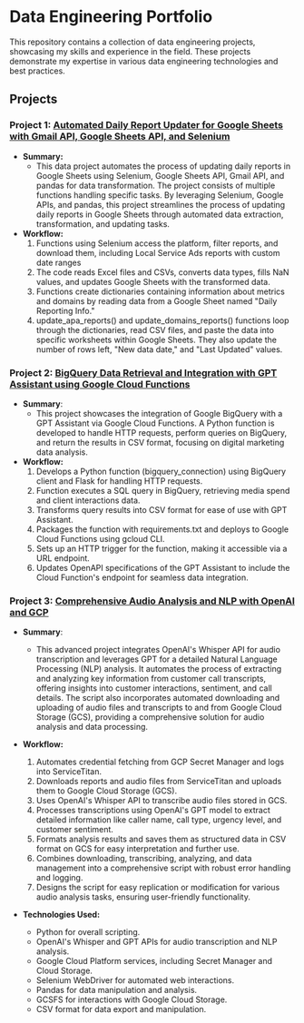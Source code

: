 # Data Engineering Portfolio

This repository contains a collection of data engineering projects, showcasing my skills and experience in the field. These projects demonstrate my expertise in various data engineering technologies and best practices.

## Projects

### Project 1: [Automated Daily Report Updater for Google Sheets with Gmail API, Google Sheets API, and Selenium](https://github.com/jedsk/data-engineering-projects/blob/main/project_1.ipynb)

- **Summary:**
  - This data project automates the process of updating daily reports in Google Sheets using Selenium, Google Sheets API, Gmail API, and pandas for data transformation. The project consists of multiple functions handling specific tasks. By leveraging Selenium, Google APIs, and pandas, this project streamlines the process of updating daily reports in Google Sheets through automated data extraction, transformation, and updating tasks.
- **Workflow:**
  1. Functions using Selenium access the platform, filter reports, and download them, including Local Service Ads reports with custom date ranges
  2. The code reads Excel files and CSVs, converts data types, fills NaN values, and updates Google Sheets with the transformed data.
  3. Functions create dictionaries containing information about metrics and domains by reading data from a Google Sheet named "Daily Reporting Info."
  4. update_apa_reports() and update_domains_reports() functions loop through the dictionaries, read CSV files, and paste the data into specific worksheets within Google Sheets. They also update the number of rows left, "New data date," and "Last Updated" values.
  



### Project 2: [BigQuery Data Retrieval and Integration with GPT Assistant using Google Cloud Functions](https://github.com/jedsk/data-engineering-projects/blob/main/project2/instructions.md)

- **Summary**:
  - This project showcases the integration of Google BigQuery with a GPT Assistant via Google Cloud Functions. A Python function is developed to handle HTTP requests, perform queries on BigQuery, and return the results in CSV format, focusing on digital marketing data analysis.
- **Workflow:**
  1. Develops a Python function (bigquery_connection) using BigQuery client and Flask for handling HTTP requests.
  2. Function executes a SQL query in BigQuery, retrieving media spend and client interactions data.
  3. Transforms query results into CSV format for ease of use with GPT Assistant.
  4. Packages the function with requirements.txt and deploys to Google Cloud Functions using gcloud CLI.
  5. Sets up an HTTP trigger for the function, making it accessible via a URL endpoint.
  6. Updates OpenAPI specifications of the GPT Assistant to include the Cloud Function's endpoint for seamless data integration.
  
### Project 3: [Comprehensive Audio Analysis and NLP with OpenAI and GCP](https://github.com/jedsk/data-engineering-projects/blob/main/project3/instructions.md)

- **Summary**:
  - This advanced project integrates OpenAI's Whisper API for audio transcription and leverages GPT for a detailed Natural Language Processing (NLP) analysis. It automates the process of extracting and analyzing key information from customer call transcripts, offering insights into customer interactions, sentiment, and call details. The script also incorporates automated downloading and uploading of audio files and transcripts to and from Google Cloud Storage (GCS), providing a comprehensive solution for audio analysis and data processing.
- **Workflow:**
  1. Automates credential fetching from GCP Secret Manager and logs into ServiceTitan.
  2. Downloads reports and audio files from ServiceTitan and uploads them to Google Cloud Storage (GCS).
  3. Uses OpenAI's Whisper API to transcribe audio files stored in GCS.
  4. Processes transcriptions using OpenAI's GPT model to extract detailed information like caller name, call type, urgency level, and customer sentiment.
  5. Formats analysis results and saves them as structured data in CSV format on GCS for easy interpretation and further use.
  6. Combines downloading, transcribing, analyzing, and data management into a comprehensive script with robust error handling and logging.
  7. Designs the script for easy replication or modification for various audio analysis tasks, ensuring user-friendly functionality.

- **Technologies Used:**
  - Python for overall scripting.
  - OpenAI's Whisper and GPT APIs for audio transcription and NLP analysis.
  - Google Cloud Platform services, including Secret Manager and Cloud Storage.
  - Selenium WebDriver for automated web interactions.
  - Pandas for data manipulation and analysis.
  - GCSFS for interactions with Google Cloud Storage.
  - CSV format for data export and manipulation.
